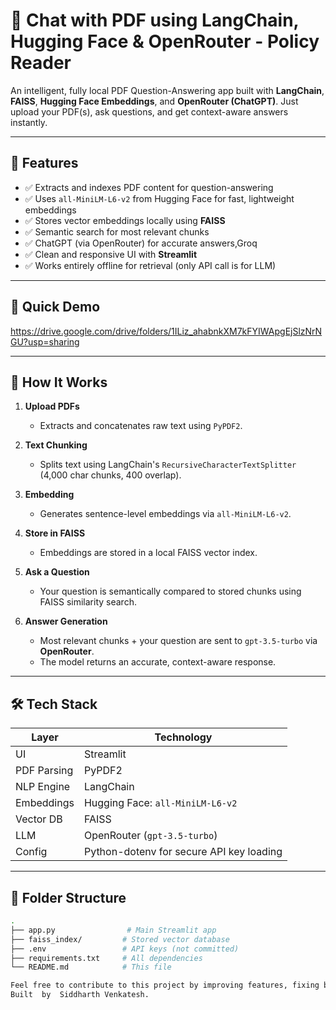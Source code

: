 # 💬 Chat with PDF using LangChain, Hugging Face & OpenRouter - Policy Reader

An intelligent, fully local PDF Question-Answering app built with **LangChain**, **FAISS**, **Hugging Face Embeddings**, and **OpenRouter (ChatGPT)**. Just upload your PDF(s), ask questions, and get context-aware answers instantly.

---

## 📌 Features

- ✅ Extracts and indexes PDF content for question-answering
- ✅ Uses `all-MiniLM-L6-v2` from Hugging Face for fast, lightweight embeddings
- ✅ Stores vector embeddings locally using **FAISS**
- ✅ Semantic search for most relevant chunks
- ✅ ChatGPT (via OpenRouter) for accurate answers,Groq
- ✅ Clean and responsive UI with **Streamlit**
- ✅ Works entirely offline for retrieval (only API call is for LLM)

---

## 🚀 Quick Demo

https://drive.google.com/drive/folders/1ILiz_ahabnkXM7kFYIWApgEjSlzNrNGU?usp=sharing

---

## 🧠 How It Works

1. **Upload PDFs**
   - Extracts and concatenates raw text using `PyPDF2`.

2. **Text Chunking**
   - Splits text using LangChain's `RecursiveCharacterTextSplitter` (4,000 char chunks, 400 overlap).

3. **Embedding**
   - Generates sentence-level embeddings via `all-MiniLM-L6-v2`.

4. **Store in FAISS**
   - Embeddings are stored in a local FAISS vector index.

5. **Ask a Question**
   - Your question is semantically compared to stored chunks using FAISS similarity search.

6. **Answer Generation**
   - Most relevant chunks + your question are sent to `gpt-3.5-turbo` via **OpenRouter**.
   - The model returns an accurate, context-aware response.

---

## 🛠️ Tech Stack

| Layer       | Technology                              |
|-------------|------------------------------------------|
| UI          | Streamlit                               |
| PDF Parsing | PyPDF2                                   |
| NLP Engine  | LangChain                                |
| Embeddings  | Hugging Face: `all-MiniLM-L6-v2`         |
| Vector DB   | FAISS                                    |
| LLM         | OpenRouter (`gpt-3.5-turbo`)             |
| Config      | Python-dotenv for secure API key loading |

---

## 📂 Folder Structure

```bash
.
├── app.py                # Main Streamlit app
├── faiss_index/         # Stored vector database
├── .env                 # API keys (not committed)
├── requirements.txt     # All dependencies
└── README.md            # This file

Feel free to contribute to this project by improving features, fixing bugs, or optimizing performance.  
Built  by  Siddharth Venkatesh.
